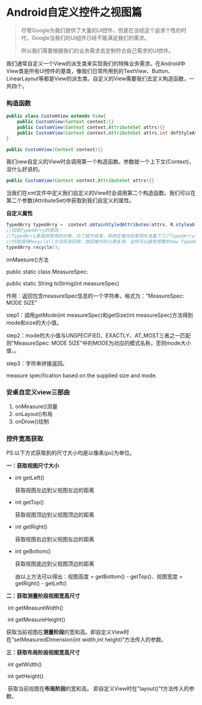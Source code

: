 # Android自定义控件之视图篇

> 尽管Google为我们提供了大量的UI控件，但是在当经这个追求个性的时代，Google当我们的UI组件已经不能满足我们的需求。
>
> 所以我们需要根据我们的业务需求去定制符合自己需求的UI控件。

我们通常自定义一个View的派生类来实现我们的特殊业务需求。在Android中View类是所有UI控件的基类，像我们日常所用到的TextView、Button、LinearLayout等都是View的派生类。自定义的View需要我们去定义构造函数，一共四个。

### 构造函数

```java
public class CustomView extends View{
    public CustomView(Context context){}
    public CustomView(Context context,AttributeSet attrs){}
    public CustomView(Context context,AttributeSet attrs,int defStyleAttr){}
}
```

```java
public CustomView(Context context){}
```

我们new自定义的View时会调用第一个构造函数。参数就一个上下文(Context)，没什么好说的。



```java
public CustomView(Context context,AttributeSet attrs){}
```

当我们在xml文件中定义我们自定义的View时会调用第二个构造函数。我们可以在第二个参数(AttributeSet)中获取到我们自定义的属性。

**自定义属性**

```java
TypedArry typedArry =  context.obtainStyledAttributes(attrs, R.styleable.MyTextView);
//回收TypedArry的原因：
//TypedArry是高频使用的对象，为了提升效率，系统在堆内存里预先准备了几个TypedArry对象，当我们需要的时候就在堆内存里取，不需要的
//时就调用Recycle()方法将其回收，放回堆内存以便复用，这样可以避免频繁的new TypedArry对象，避免消耗内存。
typedArry.recycle();
```

onMaesure()方法

public static class MeasureSpec:

public static String toString(int measureSpec) 

作用：返回包含measureSpec信息的一个字符串，格式为："MeasureSpec: MODE SIZE"

step1：调用getMode(int measureSpec)和getSize(int measureSpec)方法得到mode和size的大小值。

step2：mode的大小值与UNSPECIFIED、EXACTLY、AT_MOST三者之一匹配则"MeasureSpec: MODE SIZE"中的MODE为对应的模式名称，否则mode大小值，。

step3：字符串拼接返回。

measure specification based on the supplied size and mode.

### 安桌自定义view三部曲

1.  onMeasure()测量
2.  onLayout()布局
3.  onDrow()绘制



### 控件宽高获取

PS:以下方式获取到的尺寸大小均是以像素(px)为单位。

**一：获取视图尺寸大小**

- int getLeft()

  获取视图左边到父视图左边的距离

- int getTop()

  获取视图顶边到父视图顶边的距离

- int  getRight()

  获取视图右边到父视图左边的距离

- int  geBottom()

  获取视图底边到父视图顶边的距离

  由以上方法可以得出：视图高度 = getBottom() - getTop()、视图宽度 = getRight() - getLeft() 

**二：获取测量阶段视图宽高尺寸**

​		int getMeasureWidth()

​		int getMeasureHeight()

​		获取当前视图在**测量阶段**的宽和高。即自定义View时在”setMeasuredDimension(int width,int height)“方法传入的参数。

**三：获取布局阶段视图宽高尺寸**

​		int getWidth()

​		int getHeight()

​		获取当前视图在**布局阶段**的宽和高。 即自定义View时在"layout()"f方法传入的参数。


